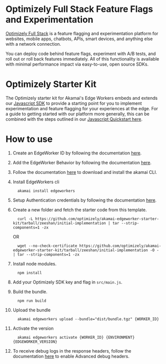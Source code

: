 # Optimizely Full Stack Feature Flags and Experimentation

[Optimizely Full Stack](https://docs.developers.optimizely.com/full-stack/docs) is a feature flagging and experimentation platform for websites, mobile     apps, chatbots, APIs, smart devices, and anything else with a network connection.

You can deploy code behind feature flags, experiment with A/B tests, and roll out or roll back features immediately. All of this functionality is available with minimal performance impact via easy-to-use, open source SDKs.

# Optimizely Starter Kit
The Optimizely starter kit for Akamai's Edge Workers embeds and extends our [Javascript SDK](https://docs.developers.optimizely.com/full-stack/v4.0/docs/javascript-node) to provide a starting point for you to implement experimentation and feature flagging for your experiences at the edge. For a guide to getting started with our platform more generally, this can be combined with the steps outlined in our [Javascript Quickstart here](https://docs.developers.optimizely.com/full-stack/v4.0/docs/javascript-node).

# How to use

1. Create an EdgeWorker ID by following the documentation [here](https://techdocs.akamai.com/edgeworkers/docs/create-an-edgeworker-id-1).

2. Add the EdgeWorker Behavior by following the documentation [here](https://techdocs.akamai.com/edgeworkers/docs/add-the-edgeworker-behavior-1).

3. Follow the documentation [here](https://developer.akamai.com/getting-started/cli) to download and install the akamai CLI.

4. Install EdgeWorkers cli
    ```
      akamai install edgeworkers
    ```

5. Setup Authentication credentials by following the documentation [here](https://techdocs.akamai.com/developer/docs/set-up-authentication-credentials).

6. Create a new folder and fetch the starter code from this template.

    ```
      curl -L https://github.com/optimizely/akamai-edgeworker-starter-kit/tarball/zeeshan/initial-implementation | tar --strip-components=1 -zx
    ```

    OR

    ```
      wget --no-check-certificate https://github.com/optimizely/akamai-edgeworker-starter-kit/tarball/zeeshan/initial-implementation -O - | tar --strip-components=1 -zx
    ```

7. Install node modules.
  
    ```
      npm install
    ```

8. Add your Optimizely SDK key and flag in `src/main.js`.

9. Build the bundle.
  
    ```
      npm run build
    ```

10. Upload the bundle

    ```
      akamai edgeworkers upload --bundle="dist/bundle.tgz" {WORKER_ID}
    ```

11. Activate the version
    
    ```
      akamai edgeworkers activate {WORKER_ID} {ENVIRONMENT} {EDGEWORKER_VERSION}
    ```

12. To receive debug logs in the response headers, follow the documentation [here](https://techdocs.akamai.com/edgeworkers/docs/enable-enhanced-debug-headers) to enable Advanced debug headers.